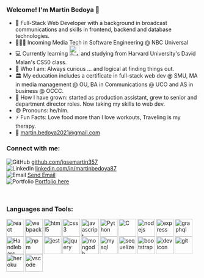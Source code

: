### Welcome! I'm Martin Bedoya 👋


- 🔭  Full-Stack Web Developer with a background in broadcast communications and skills in frontend, backend and database technologies. 
- 👨🏽‍💻   Incoming Media Tech in Software Engineering @ NBC Universal
- 💻  Currently learning <img alt="Python" width="26px" src="https://cdn.jsdelivr.net/gh/devicons/devicon/icons/python/python-original.svg" /> and studying from Harvard University's David Malan's CS50 class.
- 🤔  Who I am: Always curious ... and logical at finding things out.
- 🏛  My education includes a certificate in full-stack web dev @ SMU, MA in media management @ OU, BA in Communications @ UCO and AS in business @ OCCC.
- 🌱  How I have grown: started as production assistant, grew to senior and department director roles. Now taking my skills to web dev.
- 😄  Pronouns: he/him.
- ⚡   Fun Facts: Love food more than I love workouts, Traveling is my therapy.
- 📩  martin.bedoya2021@gmail.com

### Connect with me:

<img alt="GitHub" src="https://img.icons8.com/fluency/26/000000/github.png"/> <a href="https://github.com/josemartin357"> github.com/josemartin357</a>
<br>
<img alt="LinkedIn" src="https://img.icons8.com/external-justicon-flat-justicon/26/000000/external-linkedin-social-media-justicon-flat-justicon.png"/> <a href="https://www.linkedin.com/in/martinbedoya87"> linkedin.com/in/martinbedoya87</a>
<br>
<img alt="Email" src="https://img.icons8.com/fluency/26/000000/email.png"/> <a href = "mailto: martin.bedoya2021@gmail.com">Send Email</a>
<br>
<img alt="Portfolio" src="https://img.icons8.com/external-kiranshastry-lineal-color-kiranshastry/26/000000/external-portfolio-advertising-kiranshastry-lineal-color-kiranshastry.png"/> <a href="https://josemartin357.github.io/react-portfolio/"> Portfolio here</a>

<br>

### Languages and Tools:

<img align="left" alt="react" width="46px" src="https://cdn.jsdelivr.net/gh/devicons/devicon/icons/react/react-original-wordmark.svg" />
<img align="left" alt="webpack" width="46px" src="https://cdn.jsdelivr.net/gh/devicons/devicon/icons/webpack/webpack-original-wordmark.svg" />
<img align="left" alt="html5" width="46px" src="https://cdn.jsdelivr.net/gh/devicons/devicon/icons/html5/html5-original-wordmark.svg" />
<img align="left" alt="css3" width="46px" src="https://cdn.jsdelivr.net/gh/devicons/devicon/icons/css3/css3-original-wordmark.svg" />
<img align="left" alt="javascript" width="46px" src="https://cdn.jsdelivr.net/gh/devicons/devicon/icons/javascript/javascript-original.svg" />
<img align="left" alt="Python" width="46px" src="https://cdn.jsdelivr.net/gh/devicons/devicon/icons/python/python-original-wordmark.svg" />
<img align="left" alt="C" width="46px" src="https://cdn.jsdelivr.net/gh/devicons/devicon/icons/c/c-original.svg" />
<img align="left" alt="nodejs" width="46px" src="https://cdn.jsdelivr.net/gh/devicons/devicon/icons/nodejs/nodejs-original-wordmark.svg" />
<img align="left" alt="express" width="46px" src="https://cdn.jsdelivr.net/gh/devicons/devicon/icons/express/express-original-wordmark.svg" />
<img align="left" alt="graphql" width="46px" src="https://cdn.jsdelivr.net/gh/devicons/devicon/icons/graphql/graphql-plain-wordmark.svg" />
<img align="left" alt="Handlebars" width="46px" src="https://cdn.jsdelivr.net/gh/devicons/devicon/icons/handlebars/handlebars-original-wordmark.svg" />
<img align="left" alt="npm" width="46px" src="https://cdn.jsdelivr.net/gh/devicons/devicon/icons/npm/npm-original-wordmark.svg" />
<img align="left" alt="jest" width="46px" src="https://cdn.jsdelivr.net/gh/devicons/devicon/icons/jest/jest-plain.svg" />
<img align="left" alt="jquery" width="46px" src="https://cdn.jsdelivr.net/gh/devicons/devicon/icons/jquery/jquery-original-wordmark.svg" />
<img align="left" alt="mongodb" width="46px" src="https://cdn.jsdelivr.net/gh/devicons/devicon/icons/mongodb/mongodb-original-wordmark.svg" />
<img align="left" alt="mysql" width="46px" src="https://cdn.jsdelivr.net/gh/devicons/devicon/icons/mysql/mysql-original-wordmark.svg" />
<img align="left" alt="sequelize" width="46px" src="https://cdn.jsdelivr.net/gh/devicons/devicon/icons/sequelize/sequelize-original-wordmark.svg" />
<img align="left" alt="bootstrap" width="46px" src="https://cdn.jsdelivr.net/gh/devicons/devicon/icons/bootstrap/bootstrap-plain-wordmark.svg" />
<img align="left" alt="devicon" width="46px" src="https://cdn.jsdelivr.net/gh/devicons/devicon/icons/devicon/devicon-original-wordmark.svg" />
<img align="left" alt="git" width="46px" src="https://cdn.jsdelivr.net/gh/devicons/devicon/icons/git/git-original-wordmark.svg" />
<img align="left" alt="heroku" width="46px" src="https://cdn.jsdelivr.net/gh/devicons/devicon/icons/heroku/heroku-plain-wordmark.svg" />
<img align="left" alt="vscode" width="46px" src="https://cdn.jsdelivr.net/gh/devicons/devicon/icons/vscode/vscode-original.svg" />


